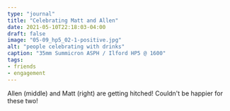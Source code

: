 ```yaml
---
type: "journal"
title: "Celebrating Matt and Allen"
date: 2021-05-10T22:18:03-04:00
draft: false
image: "05-09_hp5_02-1-positive.jpg"
alt: "people celebrating with drinks"
caption: "35mm Summicron ASPH / Ilford HP5 @ 1600"
tags:
- friends
- engagement
---
```


Allen (middle) and Matt (right) are getting hitched! Couldn't be happier for these two!
